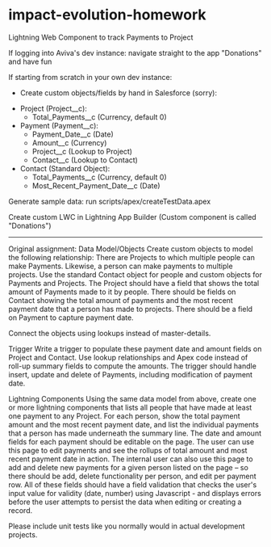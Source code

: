 # impact-evolution-homework

Lightning Web Component to track Payments to Project


If logging into Aviva's dev instance: navigate straight to the app "Donations" and have fun

If starting from scratch in your own dev instance:
- Create custom objects/fields by hand in Salesforce (sorry):
* Project (Project__c):
    * Total_Payments__c (Currency, default 0)
* Payment (Payment__c):
    * Payment_Date__c (Date)
    * Amount__c (Currency)
    * Project__c (Lookup to Project)
    * Contact__c (Lookup to Contact)
* Contact (Standard Object):
    * Total_Payments__c (Currency, default 0)
    * Most_Recent_Payment_Date__c (Date)

Generate sample data: run scripts/apex/createTestData.apex

Create custom LWC in Lightning App Builder (Custom component is called "Donations")




************************
Original assignment:
Data Model/Objects
Create custom objects to model the following relationship: There are Projects to which multiple people can make Payments. Likewise, a person can make payments to multiple projects. Use the standard Contact object for people and custom objects for Payments and Projects. The Project should have a field that shows the total amount of Payments made to it by people. There should be fields on Contact showing the total amount of payments and the most recent payment date that a person has made to projects. There should be a field on Payment to capture payment date.
 
Connect the objects using lookups instead of master-details.
 
Trigger
Write a trigger to populate these payment date and amount fields on Project and Contact. Use lookup relationships and Apex code instead of roll-up summary fields to compute the amounts. The trigger should handle insert, update and delete of Payments, including modification of payment date.
 
Lightning Components
Using the same data model from above, create one or more lightning components that lists all people that have made at least one payment to any Project. For each person, show the total payment amount and the most recent payment date, and list the individual payments that a person has made underneath the summary line. The date and amount fields for each payment should be editable on the page.
The user can use this page to edit payments and see the rollups of total amount and most recent payment date in action. The internal user can also use this page to add and delete new payments for a given person listed on the page – so there should be add, delete functionality per person, and edit per payment row.
All of these fields should have  a field validation that checks the user's input value for validity (date, number) using Javascript - and displays errors before the user attempts to persist the data when editing or creating a record.
 
Please include unit tests like you normally would in actual development projects.

